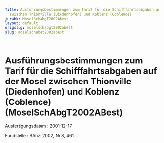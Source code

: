 ```yaml
---
Title: Ausführungsbestimmungen zum Tarif für die Schifffahrtsabgaben auf der Mosel
  zwischen Thionville (Diedenhofen) und Koblenz (Coblence)
jurabk: MoselSchAbgT2002ABest
layout: default
origslug: moselschabgt2002abest
slug: moselschabgt2002abest

---
```


# Ausführungsbestimmungen zum Tarif für die Schifffahrtsabgaben auf der Mosel zwischen Thionville (Diedenhofen) und Koblenz (Coblence) (MoselSchAbgT2002ABest)

Ausfertigungsdatum
:   2001-12-17

Fundstelle
:   BAnz: 2002, Nr 8, 461

